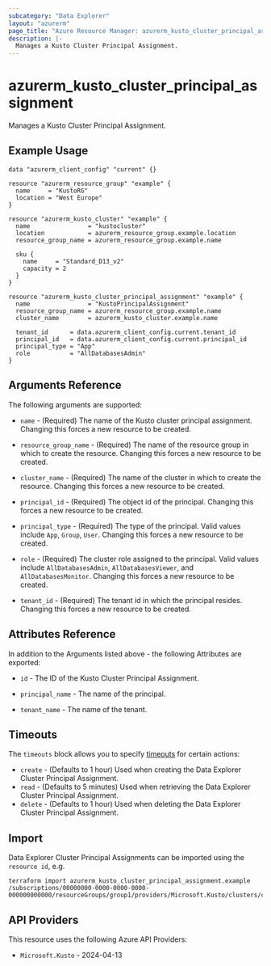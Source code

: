 ```yaml
---
subcategory: "Data Explorer"
layout: "azurerm"
page_title: "Azure Resource Manager: azurerm_kusto_cluster_principal_assignment"
description: |-
  Manages a Kusto Cluster Principal Assignment.
---
```


# azurerm_kusto_cluster_principal_assignment

Manages a Kusto Cluster Principal Assignment.

## Example Usage

```hcl
data "azurerm_client_config" "current" {}

resource "azurerm_resource_group" "example" {
  name     = "KustoRG"
  location = "West Europe"
}

resource "azurerm_kusto_cluster" "example" {
  name                = "kustocluster"
  location            = azurerm_resource_group.example.location
  resource_group_name = azurerm_resource_group.example.name

  sku {
    name     = "Standard_D13_v2"
    capacity = 2
  }
}

resource "azurerm_kusto_cluster_principal_assignment" "example" {
  name                = "KustoPrincipalAssignment"
  resource_group_name = azurerm_resource_group.example.name
  cluster_name        = azurerm_kusto_cluster.example.name

  tenant_id      = data.azurerm_client_config.current.tenant_id
  principal_id   = data.azurerm_client_config.current.principal_id
  principal_type = "App"
  role           = "AllDatabasesAdmin"
}
```

## Arguments Reference

The following arguments are supported:

* `name` - (Required) The name of the Kusto cluster principal assignment. Changing this forces a new resource to be created.

* `resource_group_name` - (Required) The name of the resource group in which to create the resource. Changing this forces a new resource to be created.

* `cluster_name` - (Required) The name of the cluster in which to create the resource. Changing this forces a new resource to be created.

* `principal_id` - (Required) The object id of the principal. Changing this forces a new resource to be created.

* `principal_type` - (Required) The type of the principal. Valid values include `App`, `Group`, `User`. Changing this forces a new resource to be created.

* `role` - (Required) The cluster role assigned to the principal. Valid values include `AllDatabasesAdmin`, `AllDatabasesViewer`, and `AllDatabasesMonitor`. Changing this forces a new resource to be created.

* `tenant_id` - (Required) The tenant id in which the principal resides. Changing this forces a new resource to be created.

## Attributes Reference

In addition to the Arguments listed above - the following Attributes are exported:

* `id` - The ID of the Kusto Cluster Principal Assignment.

* `principal_name` - The name of the principal.

* `tenant_name` - The name of the tenant.

## Timeouts

The `timeouts` block allows you to specify [timeouts](https://www.terraform.io/language/resources/syntax#operation-timeouts) for certain actions:

* `create` - (Defaults to 1 hour) Used when creating the Data Explorer Cluster Principal Assignment.
* `read` - (Defaults to 5 minutes) Used when retrieving the Data Explorer Cluster Principal Assignment.
* `delete` - (Defaults to 1 hour) Used when deleting the Data Explorer Cluster Principal Assignment.

## Import

Data Explorer Cluster Principal Assignments can be imported using the `resource id`, e.g.

```shell
terraform import azurerm_kusto_cluster_principal_assignment.example /subscriptions/00000000-0000-0000-0000-000000000000/resourceGroups/group1/providers/Microsoft.Kusto/clusters/cluster1/principalAssignments/assignment1
```

## API Providers
<!-- This section is generated, changes will be overwritten -->
This resource uses the following Azure API Providers:

* `Microsoft.Kusto` - 2024-04-13
